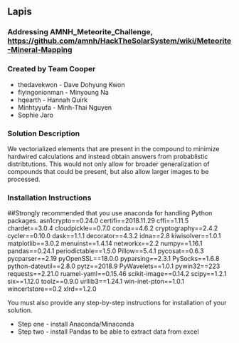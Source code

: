 ##  Lapis 

### Addressing AMNH_Meteorite_Challenge, https://github.com/amnh/HackTheSolarSystem/wiki/Meteorite-Mineral-Mapping 

### Created by Team Cooper
* thedavekwon - Dave Dohyung Kwon
* flyingonionman - Minyoung Na
* hqearth - Hannah Quirk
* Minhtyyufa - Minh-Thai Nguyen
* Sophie Jaro

### Solution Description

We vectorialized elements that are present in the compound to minimize hardwired calculations and instead obtain answers from
probablistic distribtutions. This would not only allow for broader generalization of compounds that could be present, but 
also allow larger images to be processed.

### Installation Instructions

##Strongly recommended that you use anaconda for handling Python packages.
asn1crypto==0.24.0
certifi==2018.11.29
cffi==1.11.5
chardet==3.0.4
cloudpickle==0.7.0
conda==4.6.2
cryptography==2.4.2
cycler==0.10.0
dask==1.1.1
decorator==4.3.2
idna==2.8
kiwisolver==1.0.1
matplotlib==3.0.2
menuinst==1.4.14
networkx==2.2
numpy==1.16.1
pandas==0.24.1
periodictable==1.5.0
Pillow==5.4.1
pycosat==0.6.3
pycparser==2.19
pyOpenSSL==18.0.0
pyparsing==2.3.1
PySocks==1.6.8
python-dateutil==2.8.0
pytz==2018.9
PyWavelets==1.0.1
pywin32==223
requests==2.21.0
ruamel-yaml==0.15.46
scikit-image==0.14.2
scipy==1.2.1
six==1.12.0
toolz==0.9.0
urllib3==1.24.1
win-inet-pton==1.0.1
wincertstore==0.2
xlrd==1.2.0

You must also provide any step-by-step instructions for installation of your solution.
* Step one - install Anaconda/Minaconda
* Step two - install Pandas to be able to extract data from excel 
